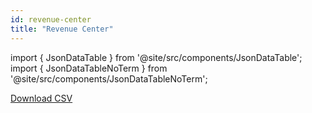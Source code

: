 ```yaml
---
id: revenue-center
title: "Revenue Center"
---
```


import { JsonDataTable } from '@site/src/components/JsonDataTable';
import { JsonDataTableNoTerm } from '@site/src/components/JsonDataTableNoTerm';

<JsonDataTableNoTerm  jsonPath="nodes.seed\.the_tuva_project\.terminology__revenue_center.columns" />

<a href="https://tuva-public-resources.s3.amazonaws.com/versioned_terminology/latest/revenue_center.csv_0_0_0.csv.gz">Download CSV</a>
